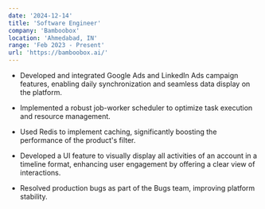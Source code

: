 ```yaml
---
date: '2024-12-14'
title: 'Software Engineer'
company: 'Bamboobox'
location: 'Ahmedabad, IN'
range: 'Feb 2023 - Present'
url: 'https://bamboobox.ai/'
---
```


- Developed and integrated Google Ads and LinkedIn Ads campaign features, enabling daily synchronization and seamless data display on the platform.

- Implemented a robust job-worker scheduler to optimize task execution and resource management.

- Used Redis to implement caching, significantly boosting the performance of the product's filter.

- Developed a UI feature to visually display all activities of an account in a timeline format, enhancing user engagement by offering a clear view of interactions.

- Resolved production bugs as part of the Bugs team, improving platform stability.

